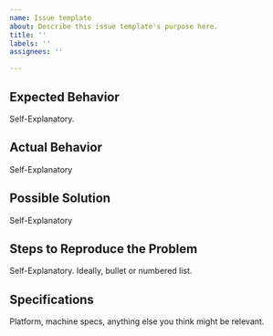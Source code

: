 ```yaml
---
name: Issue template
about: Describe this issue template's purpose here.
title: ''
labels: ''
assignees: ''

---
```


## Expected Behavior
Self-Explanatory.

## Actual Behavior
Self-Explanatory

## Possible Solution
Self-Explanatory

## Steps to Reproduce the Problem
Self-Explanatory.  Ideally, bullet or numbered list.

## Specifications
Platform, machine specs, anything else you think might be relevant.
